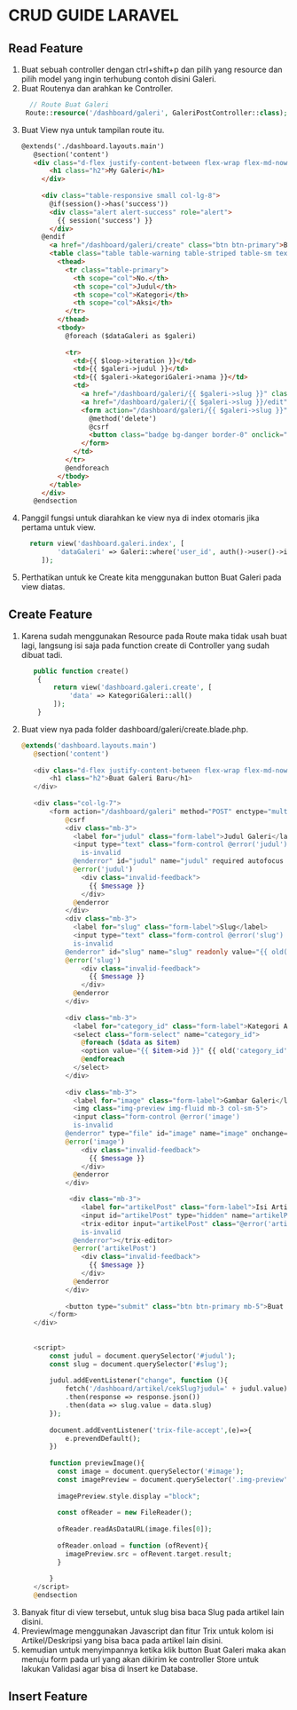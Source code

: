 # CRUD GUIDE LARAVEL

## Read Feature
1. Buat sebuah controller dengan ctrl+shift+p dan pilih yang resource dan pilih model yang ingin terhubung contoh disini Galeri.
2. Buat Routenya dan arahkan ke Controller.
   ```php
     // Route Buat Galeri
    Route::resource('/dashboard/galeri', GaleriPostController::class);
   ```
3. Buat View nya untuk tampilan route itu.
   ```html
   @extends('./dashboard.layouts.main')
      @section('content')
      <div class="d-flex justify-content-between flex-wrap flex-md-nowrap align-items-center pt-3 pb-2 mb-3 border-bottom">
          <h1 class="h2">My Galeri</h1>
        </div>
       
        <div class="table-responsive small col-lg-8">
          @if(session()->has('success')) 
          <div class="alert alert-success" role="alert">
            {{ session('success') }}
          </div>  
        @endif
          <a href="/dashboard/galeri/create" class="btn btn-primary">Buat Galeri</a>
          <table class="table table-warning table-striped table-sm text-center">
            <thead>
              <tr class="table-primary">
                <th scope="col">No.</th>
                <th scope="col">Judul</th>
                <th scope="col">Kategori</th>
                <th scope="col">Aksi</th>
              </tr>
            </thead>
            <tbody>
              @foreach ($dataGaleri as $galeri)
                  
              <tr>
                <td>{{ $loop->iteration }}</td>
                <td>{{ $galeri->judul }}</td>
                <td>{{ $galeri->kategoriGaleri->nama }}</td>
                <td>
                  <a href="/dashboard/galeri/{{ $galeri->slug }}" class="badge bg-info"><i class="fa-solid fa-eye text-white"></i></a>
                  <a href="/dashboard/galeri/{{ $galeri->slug }}/edit" class="badge bg-success"><i class="fa-solid fa-pencil"></i></a>
                  <form action="/dashboard/galeri/{{ $galeri->slug }}" method="POST" class="d-inline">
                    @method('delete')
                    @csrf
                    <button class="badge bg-danger border-0" onclick="return confirm('Yakin Mau Hapus?')"><i class="fa-solid fa-trash-can"></i></button>
                  </form>
                </td>
              </tr>
              @endforeach
            </tbody>
          </table>
        </div>
      @endsection
   ```
4. Panggil fungsi untuk diarahkan ke view nya di index otomaris jika pertama untuk view.
   ```php
     return view('dashboard.galeri.index', [
            'dataGaleri' => Galeri::where('user_id', auth()->user()->id)->get()
        ]);
   ```
5. Perthatikan untuk ke Create kita menggunakan button Buat Galeri pada view diatas.

## Create Feature
1. Karena sudah menggunakan Resource pada Route maka tidak usah buat lagi, langsung isi saja pada function create di Controller yang sudah dibuat tadi.
   ```php
      public function create()
       {
           return view('dashboard.galeri.create', [
               'data' => KategoriGaleri::all()
           ]);
       }
   ```
2. Buat view nya pada folder dashboard/galeri/create.blade.php.
   ```php
   @extends('dashboard.layouts.main')
      @section('content')
      
      <div class="d-flex justify-content-between flex-wrap flex-md-nowrap align-items-center pt-3 pb-2 mb-3 border-bottom">
          <h1 class="h2">Buat Galeri Baru</h1>
      </div>
      
      <div class="col-lg-7">
          <form action="/dashboard/galeri" method="POST" enctype="multipart/form-data">
              @csrf
              <div class="mb-3">
                <label for="judul" class="form-label">Judul Galeri</label>
                <input type="text" class="form-control @error('judul')
                  is-invalid
                @enderror" id="judul" name="judul" required autofocus value="{{ old('judul') }}">
                @error('judul')
                  <div class="invalid-feedback">
                    {{ $message }}
                  </div>
                @enderror
              </div>
              <div class="mb-3">
                <label for="slug" class="form-label">Slug</label>
                <input type="text" class="form-control @error('slug')
                is-invalid
              @enderror" id="slug" name="slug" readonly value="{{ old('slug') }}">
              @error('slug')
                  <div class="invalid-feedback">
                    {{ $message }}
                  </div>
                @enderror
              </div>
      
              <div class="mb-3">
                <label for="category_id" class="form-label">Kategori Artikel</label>
                <select class="form-select" name="category_id">
                  @foreach ($data as $item)
                  <option value="{{ $item->id }}" {{ old('category_id') == $item->id ? 'selected' : '' }}>{{ $item->nama }}</option>
                  @endforeach
                </select>
              </div>
      
              <div class="mb-3">
                <label for="image" class="form-label">Gambar Galeri</label>
                <img class="img-preview img-fluid mb-3 col-sm-5">
                <input class="form-control @error('image')
                is-invalid
              @enderror" type="file" id="image" name="image" onchange="previewImage()">
              @error('image')
                  <div class="invalid-feedback">
                    {{ $message }}
                  </div>
                @enderror
              </div>

               <div class="mb-3">
                  <label for="artikelPost" class="form-label">Isi Artikel</label>
                  <input id="artikelPost" type="hidden" name="artikelPost" value="{{ old('artikelPost') }}">
                  <trix-editor input="artikelPost" class="@error('artikelPost')
                  is-invalid
                @enderror"></trix-editor>
                @error('artikelPost')
                  <div class="invalid-feedback">
                    {{ $message }}
                  </div>
                @enderror
              </div>
      
              <button type="submit" class="btn btn-primary mb-5">Buat Galeri</button>
          </form>
      </div>
      
      
      <script>
          const judul = document.querySelector('#judul');
          const slug = document.querySelector('#slug');
      
          judul.addEventListener("change", function (){
              fetch('/dashboard/artikel/cekSlug?judul=' + judul.value)
              .then(response => response.json())
              .then(data => slug.value = data.slug)
          });
      
          document.addEventListener('trix-file-accept',(e)=>{
              e.prevendDefault();
          })
      
          function previewImage(){
            const image = document.querySelector('#image');
            const imagePreview = document.querySelector('.img-preview');
            
            imagePreview.style.display ="block";
      
            const ofReader = new FileReader();
      
            ofReader.readAsDataURL(image.files[0]);
      
            ofReader.onload = function (ofRevent){
              imagePreview.src = ofRevent.target.result;
            }
      
          }
      </script>
      @endsection
   ```
3. Banyak fitur di view tersebut, untuk slug bisa baca Slug pada artikel lain disini.
4. PreviewImage menggunakan Javascript dan fitur Trix untuk kolom isi Artikel/Deskripsi yang bisa baca pada artikel lain disini.
5. kemudian untuk menyimpannya ketika klik button Buat Galeri maka akan menuju form pada url yang akan dikirim ke controller Store untuk lakukan Validasi agar bisa di Insert ke Database.

## Insert Feature

   
